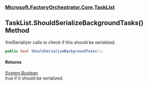 ### [Microsoft.FactoryOrchestrator.Core](Microsoft_FactoryOrchestrator_Core.md 'Microsoft.FactoryOrchestrator.Core').[TaskList](Microsoft_FactoryOrchestrator_Core_TaskList.md 'Microsoft.FactoryOrchestrator.Core.TaskList')
## TaskList.ShouldSerializeBackgroundTasks() Method
XmlSerializer calls to check if this should be serialized.  
```csharp
public bool ShouldSerializeBackgroundTasks();
```
#### Returns
[System.Boolean](https://docs.microsoft.com/en-us/dotnet/api/System.Boolean 'System.Boolean')  
true if it should be serialized.
